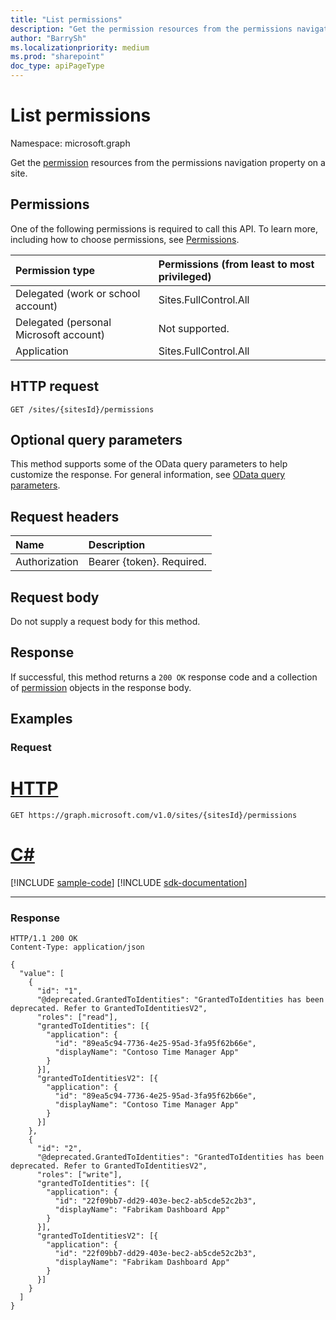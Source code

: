 ```yaml
---
title: "List permissions"
description: "Get the permission resources from the permissions navigation property on a site."
author: "BarrySh"
ms.localizationpriority: medium
ms.prod: "sharepoint"
doc_type: apiPageType
---
```


# List permissions
Namespace: microsoft.graph

Get the [permission](../resources/permission.md) resources from the permissions navigation property on a site.

## Permissions
One of the following permissions is required to call this API. To learn more, including how to choose permissions, see [Permissions](/graph/permissions-reference).

|Permission type                        | Permissions (from least to most privileged)
|:--------------------------------------|:-------------------------------------
|Delegated (work or school account)     | Sites.FullControl.All
|Delegated (personal Microsoft account) | Not supported.
|Application                            | Sites.FullControl.All

## HTTP request

<!-- {
  "blockType": "ignored"
}
-->
``` http
GET /sites/{sitesId}/permissions
```

## Optional query parameters
This method supports some of the OData query parameters to help customize the response. For general information, see [OData query parameters](/graph/query-parameters).

## Request headers
|Name|Description|
|:---|:---|
|Authorization|Bearer {token}. Required.|

## Request body
Do not supply a request body for this method.

## Response

If successful, this method returns a `200 OK` response code and a collection of [permission](../resources/permission.md) objects in the response body.

## Examples

### Request

# [HTTP](#tab/http)
<!-- {
  "blockType": "request",
  "name": "list_permission_for_specifiedSite"
}
-->
``` http
GET https://graph.microsoft.com/v1.0/sites/{sitesId}/permissions
```

# [C#](#tab/csharp)
[!INCLUDE [sample-code](../includes/snippets/csharp/list-permission-for-specifiedsite-csharp-snippets.md)]
[!INCLUDE [sdk-documentation](../includes/snippets/snippets-sdk-documentation-link.md)]

---

### Response
<!-- {
  "blockType": "response",
  "truncated": true,
  "@odata.type": "Collection(microsoft.graph.permission)"
}
-->
``` http
HTTP/1.1 200 OK
Content-Type: application/json

{
  "value": [
    {
      "id": "1",
      "@deprecated.GrantedToIdentities": "GrantedToIdentities has been deprecated. Refer to GrantedToIdentitiesV2",
      "roles": ["read"],
      "grantedToIdentities": [{
        "application": {
          "id": "89ea5c94-7736-4e25-95ad-3fa95f62b66e",
          "displayName": "Contoso Time Manager App"
        }
      }],
      "grantedToIdentitiesV2": [{
        "application": {
          "id": "89ea5c94-7736-4e25-95ad-3fa95f62b66e",
          "displayName": "Contoso Time Manager App"
        }
      }]
    },
    {
      "id": "2",
      "@deprecated.GrantedToIdentities": "GrantedToIdentities has been deprecated. Refer to GrantedToIdentitiesV2",
      "roles": ["write"],
      "grantedToIdentities": [{
        "application": {
          "id": "22f09bb7-dd29-403e-bec2-ab5cde52c2b3",
          "displayName": "Fabrikam Dashboard App"
        }
      }],
      "grantedToIdentitiesV2": [{
        "application": {
          "id": "22f09bb7-dd29-403e-bec2-ab5cde52c2b3",
          "displayName": "Fabrikam Dashboard App"
        }
      }]
    }
  ]
}
```

<!-- {
  "type": "#page.annotation",
  "section": "documentation",
  "tocPath": "Sites/Permissions/List site permission",
} -->
